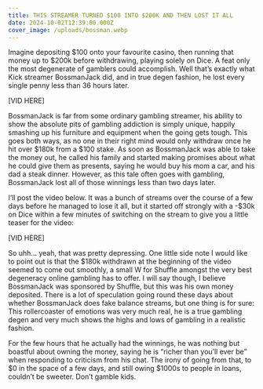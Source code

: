```yaml
---
title: THIS STREAMER TURNED $100 INTO $200K AND THEN LOST IT ALL
date: 2024-10-02T12:39:00.000Z
cover_image: /uploads/bossman.webp
---
```

Imagine depositing $100 onto your favourite casino, then running that money up to $200k before withdrawing, playing solely on Dice. A feat only the most degenerate of gamblers could accomplish. Well that’s exactly what Kick streamer BossmanJack did, and in true degen fashion, he lost every single penny less than 36 hours later.



\[VID HERE]



BossmanJack is far from some ordinary gambling streamer, his ability to show the absolute pits of gambling addiction is simply unique, happily smashing up his furniture and equipment when the going gets tough. This goes both ways, as no one in their right mind would only withdraw once he hit over $180k from a $100 stake. As soon as BossmanJack was able to take the money out, he called his family and started making promises about what he could give them as presents, saying he would buy his mom a car, and his dad a steak dinner. However, as this tale often goes with gambling, BossmanJack lost all of those winnings less than two days later.



I’ll post the video below. It was a bunch of streams over the course of a few days before he managed to lose it all, but it started off strongly with a -$30k on Dice within a few minutes of switching on the stream to give you a little teaser for the video:



\[VID HERE]



So uhh… yeah, that was pretty depressing. One little side note I would like to point out is that the $180k withdrawn at the beginning of the video seemed to come out smoothly, a small W for Shuffle amongst the very best degeneracy online gambling has to offer. I will say though, I believe BossmanJack was sponsored by Shuffle, but this was his own money deposited. There is a lot of speculation going round these days about whether BossmanJack does fake balance streams, but one thing is for sure: This rollercoaster of emotions was very much real, he is a true gambling degen and very much shows the highs and lows of gambling in a realistic fashion.



For the few hours that he actually had the winnings, he was nothing but boastful about owning the money, saying he is “richer than you’ll ever be” when responding to criticism from his chat. The irony of going from that, to $0 in the space of a few days, and still owing $1000s to people in loans, couldn’t be sweeter. Don’t gamble kids.
